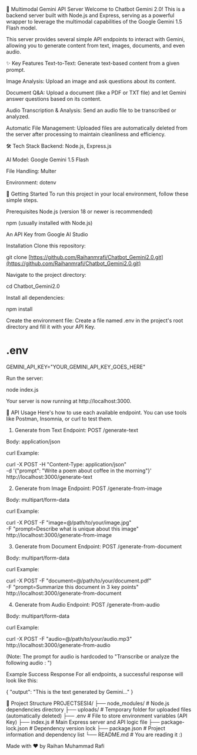 🤖 Multimodal Gemini API Server
Welcome to Chatbot Gemini 2.0! This is a backend server built with Node.js and Express, serving as a powerful wrapper to leverage the multimodal capabilities of the Google Gemini 1.5 Flash model.

This server provides several simple API endpoints to interact with Gemini, allowing you to generate content from text, images, documents, and even audio.

✨ Key Features
Text-to-Text: Generate text-based content from a given prompt.

Image Analysis: Upload an image and ask questions about its content.

Document Q&A: Upload a document (like a PDF or TXT file) and let Gemini answer questions based on its content.

Audio Transcription & Analysis: Send an audio file to be transcribed or analyzed.

Automatic File Management: Uploaded files are automatically deleted from the server after processing to maintain cleanliness and efficiency.

🛠️ Tech Stack
Backend: Node.js, Express.js

AI Model: Google Gemini 1.5 Flash

File Handling: Multer

Environment: dotenv

🚀 Getting Started
To run this project in your local environment, follow these simple steps.

Prerequisites
Node.js (version 18 or newer is recommended)

npm (usually installed with Node.js)

An API Key from Google AI Studio

Installation
Clone this repository:

git clone [https://github.com/Raihanmrafi/Chatbot_Gemini2.0.git](https://github.com/Raihanmrafi/Chatbot_Gemini2.0.git)

Navigate to the project directory:

cd Chatbot_Gemini2.0

Install all dependencies:

npm install

Create the environment file:
Create a file named .env in the project's root directory and fill it with your API Key.

# .env
GEMINI_API_KEY="YOUR_GEMINI_API_KEY_GOES_HERE"

Run the server:

node index.js

Your server is now running at http://localhost:3000.

🔌 API Usage
Here's how to use each available endpoint. You can use tools like Postman, Insomnia, or curl to test them.

1. Generate from Text
Endpoint: POST /generate-text

Body: application/json

curl Example:

curl -X POST -H "Content-Type: application/json" \
-d '{"prompt": "Write a poem about coffee in the morning"}' \
http://localhost:3000/generate-text

2. Generate from Image
Endpoint: POST /generate-from-image

Body: multipart/form-data

curl Example:

curl -X POST -F "image=@/path/to/your/image.jpg" \
-F "prompt=Describe what is unique about this image" \
http://localhost:3000/generate-from-image

3. Generate from Document
Endpoint: POST /generate-from-document

Body: multipart/form-data

curl Example:

curl -X POST -F "document=@/path/to/your/document.pdf" \
-F "prompt=Summarize this document in 3 key points" \
http://localhost:3000/generate-from-document

4. Generate from Audio
Endpoint: POST /generate-from-audio

Body: multipart/form-data

curl Example:

curl -X POST -F "audio=@/path/to/your/audio.mp3" \
http://localhost:3000/generate-from-audio

(Note: The prompt for audio is hardcoded to "Transcribe or analyze the following audio : ")

Example Success Response
For all endpoints, a successful response will look like this:

{
  "output": "This is the text generated by Gemini..."
}

📂 Project Structure
PROJECTSESI4/
├── node_modules/       # Node.js dependencies directory
├── uploads/            # Temporary folder for uploaded files (automatically deleted)
├── .env                # File to store environment variables (API Key)
├── index.js            # Main Express server and API logic file
├── package-lock.json   # Dependency version lock
├── package.json        # Project information and dependency list
└── README.md           # You are reading it :)

Made with ❤️ by Raihan Muhammad Rafi
